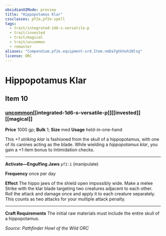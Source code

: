 ```yaml
---
obsidianUIMode: preview
title: "Hippopotamus Klar"
cssclasses: pf2e,pf2e-spell
tags:
  - trait/integrated-1d6-s-versatile-p
  - trait/invested
  - trait/magical
  - trait/uncommon
  - remaster
aliases: "Compendium.pf2e.equipment-srd.Item.nmDa7ghkhoh2Nlsg"
license: ORC
---
```

# Hippopotamus Klar
## Item 10
### [uncommon](uncommon "Uncommon Rarity Trait")[[integrated-1d6-s-versatile-p]][[invested]][[magical]]


**Price** 1000 gp; 
**Bulk** 1; **Size** med
**Usage** held-in-one-hand

This _+1 striking klar_ is fashioned from the skull of a hippopotamus, with one of its canines acting as the blade. While wielding a _hippopotamus klar_, you gain a +1 item bonus to Intimidation checks.

* * *

**Activate—Engulfing Jaws** `pf2:1` (manipulate)

**Frequency** once per day

**Effect** The hippo jaws of the shield open impossibly wide. Make a melee Strike with the klar blade targeting two creatures adjacent to each other. Roll the attack and damage once and apply it to each creature separately. This counts as two attacks for your multiple attack penalty.

* * *

**Craft Requirements** The initial raw materials must include the entire skull of a hippopotamus.

*Source: Pathfinder Howl of the Wild*
*ORC*